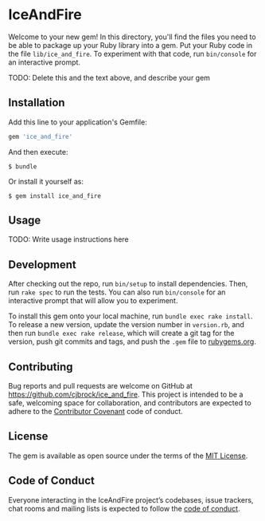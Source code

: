 # IceAndFire

Welcome to your new gem! In this directory, you'll find the files you need to be able to package up your Ruby library into a gem. Put your Ruby code in the file `lib/ice_and_fire`. To experiment with that code, run `bin/console` for an interactive prompt.

TODO: Delete this and the text above, and describe your gem

## Installation

Add this line to your application's Gemfile:

```ruby
gem 'ice_and_fire'
```

And then execute:

    $ bundle

Or install it yourself as:

    $ gem install ice_and_fire

## Usage

TODO: Write usage instructions here

## Development

After checking out the repo, run `bin/setup` to install dependencies. Then, run `rake spec` to run the tests. You can also run `bin/console` for an interactive prompt that will allow you to experiment.

To install this gem onto your local machine, run `bundle exec rake install`. To release a new version, update the version number in `version.rb`, and then run `bundle exec rake release`, which will create a git tag for the version, push git commits and tags, and push the `.gem` file to [rubygems.org](https://rubygems.org).

## Contributing

Bug reports and pull requests are welcome on GitHub at https://github.com/cjbrock/ice_and_fire. This project is intended to be a safe, welcoming space for collaboration, and contributors are expected to adhere to the [Contributor Covenant](http://contributor-covenant.org) code of conduct.

## License

The gem is available as open source under the terms of the [MIT License](http://opensource.org/licenses/MIT).

## Code of Conduct

Everyone interacting in the IceAndFire project’s codebases, issue trackers, chat rooms and mailing lists is expected to follow the [code of conduct](https://github.com/cjbrock/ice_and_fire/blob/master/CODE_OF_CONDUCT.md).
